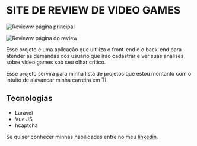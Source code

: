 # SITE DE REVIEW DE VIDEO GAMES

![Revieww página principal](https://images2.imgbox.com/bb/4c/y5BNV9Iu_o.png)

![Revieww página do review](https://images2.imgbox.com/88/cd/WhR09SMU_o.png)

Esse projeto é uma aplicação que ultiliza o front-end e o back-end para atender as demandas dos usuário que irão cadastrar e ver suas análises sobre video games sob seu olhar crítico.

Esse projeto servirá para minha lista de projetos que estou montanto com o intuito de alavancar minha carreira em TI.

## Tecnologias

- Laravel
- Vue JS
- hcaptcha

Se quiser conhecer minhas habilidades entre no meu [linkedin](https://www.linkedin.com/in/roberto-carlos-677851174/).